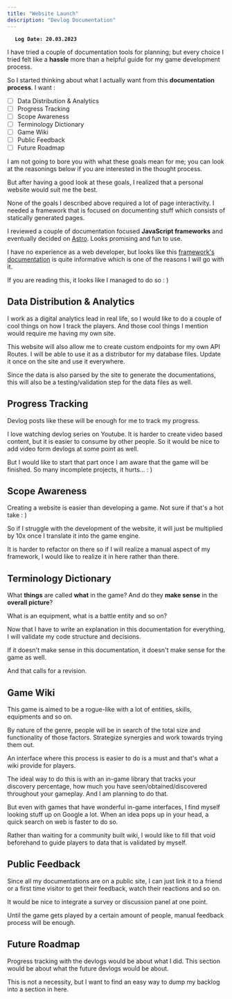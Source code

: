 ```yaml
---
title: "Website Launch"
description: "Devlog Documentation"
---
```


**`⠀⠀Log Date: 20.03.2023⠀⠀`**

I have tried a couple of documentation tools for planning; but every choice I tried felt like a **hassle** more than a helpful guide for my game development process.

So I started thinking about what I actually want from this **documentation process**. I want :

- [ ] Data Distribution & Analytics
- [ ] Progress Tracking
- [ ] Scope Awareness
- [ ] Terminology Dictionary
- [ ] Game Wiki
- [ ] Public Feedback
- [ ] Future Roadmap

I am not going to bore you with what these goals mean for me; you can look at the reasonings below if you are interested in the thought process.

But after having a good look at these goals, I realized that a personal website would suit me the best.

None of the goals I described above required a lot of page interactivity. I needed a framework that is focused on documenting stuff which consists of statically generated pages.

I reviewed a couple of documentation focused **JavaScript frameworks** and eventually decided on [Astro](https://astro.build/). Looks promising and fun to use.

I have no experience as a web developer, but looks like this [framework's documentation](https://docs.astro.build/en/getting-started/) is quite informative which is one of the reasons I will go with it.

If you are reading this, it looks like I managed to do so : )

## Data Distribution & Analytics

I work as a digital analytics lead in real life, so I would like to do a couple of cool things on how I track the players. And those cool things I mention would require me having my own site.

This website will also allow me to create custom endpoints for my own API Routes. I will be able to use it as a distributor for my database files. Update it once on the site and use it everywhere.

Since the data is also parsed by the site to generate the documentations, this will also be a testing/validation step for the data files as well.

## Progress Tracking

Devlog posts like these will be enough for me to track my progress.

I love watching devlog series on Youtube. It is harder to create video based content, but it is easier to consume by other people. So it would be nice to add video form devlogs at some point as well.

But I would like to start that part once I am aware that the game will be finished. So many incomplete projects, it hurts... : )

## Scope Awareness

Creating a website is easier than developing a game. Not sure if that's a hot take : )

So if I struggle with the development of the website, it will just be multiplied by 10x once I translate it into the game engine.

It is harder to refactor on there so if I will realize a manual aspect of my framework, I would like to realize it in here rather than there.

## Terminology Dictionary

What **things** are called **what** in the game? And do they **make sense** in the **overall picture**?

What is an equipment, what is a battle entity and so on?

Now that I have to write an explanation in this documentation for everything, I will validate my code structure and decisions.

If it doesn't make sense in this documentation, it doesn't make sense for the game as well.

And that calls for a revision.

## Game Wiki

This game is aimed to be a rogue-like with a lot of entities, skills, equipments and so on.

By nature of the genre, people will be in search of the total size and functionality of those factors. Strategize synergies and work towards trying them out.

An interface where this process is easier to do is a must and that's what a wiki provide for players.

The ideal way to do this is with an in-game library that tracks your discovery percentage, how much you have seen/obtained/discovered throughout your gameplay. And I am planning to do that.

But even with games that have wonderful in-game interfaces, I find myself looking stuff up on Google a lot. When an idea pops up in your head, a quick search on web is faster to do so.

Rather than waiting for a community built wiki, I would like to fill that void beforehand to guide players to data that is validated by myself.

## Public Feedback

Since all my documentations are on a public site, I can just link it to a friend or a first time visitor to get their feedback, watch their reactions and so on.

It would be nice to integrate a survey or discussion panel at one point.

Until the game gets played by a certain amount of people, manual feedback process will be enough.

## Future Roadmap

Progress tracking with the devlogs would be about what I did. This section would be about what the future devlogs would be about.

This is not a necessity, but I want to find an easy way to dump my backlog into a section in here.
